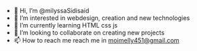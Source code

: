 - 👋 Hi, I’m @milyssaSidisaid
- 👀 I’m interested in webdesign, creation and new technologies
- 🌱 I’m currently learning HTML css js 
- 💞️ I’m looking to collaborate on creating new projects 
- 📫 How to reach me reach me in moimelly451@gmail.com

<!---
milyssaSidisaid/milyssaSidisaid is a ✨ special ✨ repository because its `README.md` (this file) appears on your GitHub profile.
You can click the Preview link to take a look at your changes.
--->
